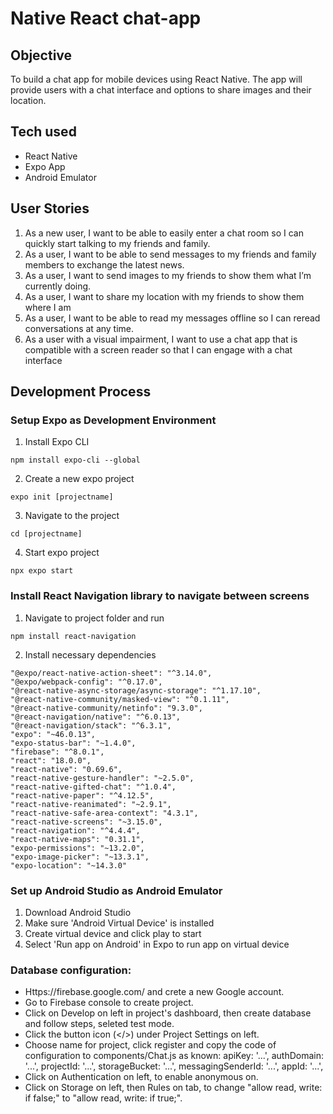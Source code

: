 # Native React chat-app
 
## Objective

To build a chat app for mobile devices using React Native. The app will provide users with a chat interface and options to share images and their
location.

## Tech used  
- React Native
- Expo App
- Android Emulator

## User Stories

1. As a new user, I want to be able to easily enter a chat room so I can quickly start talking to my
friends and family.
2. As a user, I want to be able to send messages to my friends and family members to exchange
the latest news.
3. As a user, I want to send images to my friends to show them what I’m currently doing.
4. As a user, I want to share my location with my friends to show them where I am
5. As a user, I want to be able to read my messages offline so I can reread conversations at any
time.
6. As a user with a visual impairment, I want to use a chat app that is compatible with a screen
reader so that I can engage with a chat interface

## Development Process

### Setup Expo as Development Environment

1. Install Expo CLI

```
npm install expo-cli --global
```

2. Create a new expo project

```
expo init [projectname]
```

3. Navigate to the project

```
cd [projectname]
```

4. Start expo project

```
npx expo start
```

### Install React Navigation library to navigate between screens

1. Navigate to project folder and run

```
npm install react-navigation
```

2. Install necessary dependencies

```
"@expo/react-native-action-sheet": "^3.14.0",
"@expo/webpack-config": "^0.17.0",
"@react-native-async-storage/async-storage": "^1.17.10",
"@react-native-community/masked-view": "^0.1.11",
"@react-native-community/netinfo": "9.3.0",
"@react-navigation/native": "^6.0.13",
"@react-navigation/stack": "^6.3.1",
"expo": "~46.0.13",
"expo-status-bar": "~1.4.0",
"firebase": "^8.0.1",
"react": "18.0.0",
"react-native": "0.69.6",
"react-native-gesture-handler": "~2.5.0",
"react-native-gifted-chat": "^1.0.4",
"react-native-paper": "^4.12.5",
"react-native-reanimated": "~2.9.1",
"react-native-safe-area-context": "4.3.1",
"react-native-screens": "~3.15.0",
"react-navigation": "^4.4.4",
"react-native-maps": "0.31.1",
"expo-permissions": "~13.2.0",
"expo-image-picker": "~13.3.1",
"expo-location": "~14.3.0"
```
### Set up Android Studio as Android Emulator

1. Download Android Studio
2. Make sure 'Android Virtual Device' is installed
3. Create virtual device and click play to start
4. Select 'Run app on Android' in Expo to run app on virtual device

### Database configuration:
- Https://firebase.google.com/ and crete a new Google account.
- Go to Firebase console to create project.
- Click on Develop on left in project's dashboard, then create database and follow steps, seleted test mode.
- Click the button icon (</>) under Project Settings on left.
- Choose name for project, click register and copy the code of configuration to components/Chat.js as known: 
  apiKey: '...',
  authDomain: '...',
  projectId: '...',
  storageBucket: '...',
  messagingSenderId: '...',
  appId: '...',
- Click on Authentication on left, to enable anonymous on.
- Click on Storage on left, then Rules on tab, to change "allow read, write: if false;" to "allow read, write: if true;".


